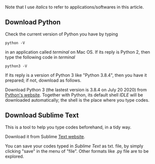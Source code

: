 Note that I use _italics_ to refer to applications/softwares in this article.

## Download Python
Check the current version of Python you have by typing 
```
python -V
```
in an application called _terminal_ on Mac OS.
If its reply is Python 2, then type the following code in _terminal_ 
```
python3 -V
```
If its reply is a version of Python 3 like "Python 3.8.4", then you have it prepared; if not, download as follows.

Download Python 3 (the lastest version is 3.8.4 on July 20 2020) from [Python's website](https://www.python.org/downloads/). 
Together with Python, its default shell _IDLE_ will be downloaded automatically; the shell is the place where you type codes.

## Download Sublime Text
This is a tool to help you type codes beforehand, in a tidy way.

Download it from Sublime [Text website](https://www.sublimetext.com).

You can save your codes typed in _Sublime Text_ as txt. file, by simply clicking "save" in the menu of "file".
Other formats like .py file are to be explored.


